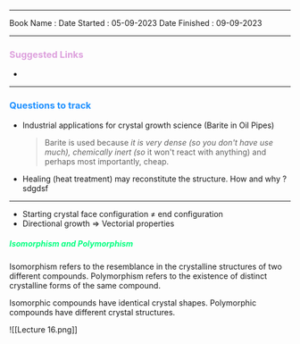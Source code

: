 

<hr>

Book Name : 
Date Started : 05-09-2023
Date Finished : 09-09-2023

<hr>

### <span  style = "color:Plum">Suggested Links </span>
+ 

<hr>


### <span  style = "color:dodgerblue">Questions to track </span>
+ Industrial applications for crystal growth science (Barite in Oil Pipes)
  > Barite is used because _it is very dense (so you don't have use much), chemically inert (so_ it won't react with anything) and perhaps most importantly, cheap.
  
+ Healing (heat treatment) may reconstitute the structure. How and why ? 
sdgdsf

<hr>


+ Starting crystal face configuration ≠ end configuration
+  Directional growth $\Longrightarrow$ Vectorial properties

##### <span  style = "color:SpringGreen">Isomorphism and Polymorphism</span>
Isomorphism refers to the resemblance in the crystalline structures of two different compounds.
Polymorphism refers to the existence of distinct crystalline forms of the same compound.

 Isomorphic compounds have identical crystal shapes. 
 Polymorphic compounds have different crystal structures.


![[Lecture 16.png]]